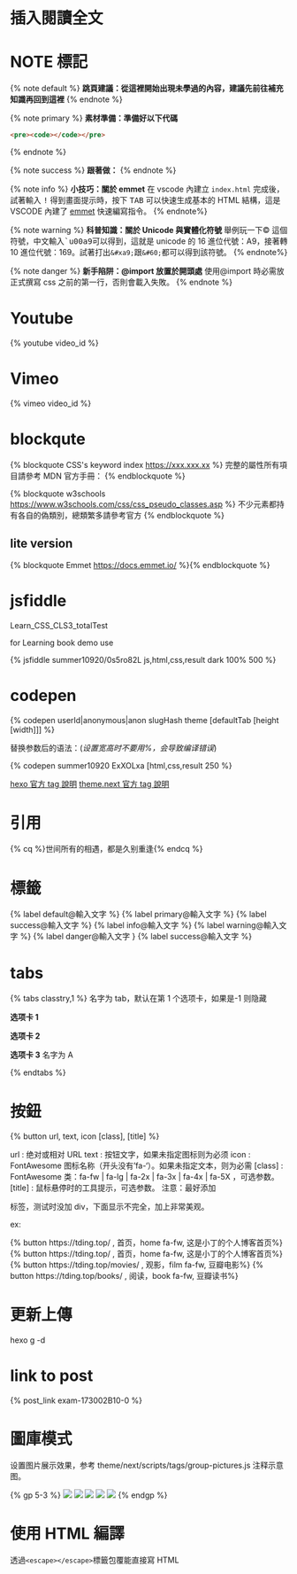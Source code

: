# 插入閱讀全文
<!-- more -->

# NOTE 標記

{% note default %}
**跳頁建議：從這裡開始出現未學過的內容，建議先前往補充知識再回到這裡**
{% endnote %}

{% note primary %}
  **素材準備：準備好以下代碼** 
  ```html cssTry.html
  <pre><code></code></pre>
  ```
{% endnote %}

{% note success %}
**跟著做：**
{% endnote %}

{% note info %}
  **小技巧：關於 emmet**
  在 vscode 內建立 `index.html` 完成後，試著輸入 <kbd>!</kbd> 得到畫面提示時，按下 <kbd>TAB</kbd> 可以快速生成基本的 HTML 結構，這是 VSCODE 內建了 [emmet](https://docs.emmet.io/) 快速編寫指令。
{% endnote%}

{% note warning %}
  **科普知識：關於 Unicode 與實體化符號**
  舉例玩一下&copy; 這個符號，中文輸入<kbd>\`u00a9</kbd>可以得到，這就是 unicode 的 16 進位代號：A9，接著轉 10 進位代號：169。試著打出`&#xa9;`跟`&#60;`都可以得到該符號。
{% endnote%}

{% note danger %}
  **新手陷阱：@import 放置於開頭處**
  使用@import 時必需放正式撰寫 css 之前的第一行，否則會載入失敗。
{% endnote %}

# Youtube
{% youtube video_id %}

# Vimeo
{% vimeo video_id %}

# blockqute
{% blockquote CSS's keyword index https://xxx.xxx.xx %}
完整的屬性所有項目請參考 MDN 官方手冊：
{% endblockquote %}

{% blockquote w3schools https://www.w3schools.com/css/css_pseudo_classes.asp %}
不少元素都持有各自的偽類別，總類繁多請參考官方
{% endblockquote %}

## lite version
{% blockquote Emmet https://docs.emmet.io/ %}{% endblockquote %}

# jsfiddle
Learn_CSS_CLS3_totalTest

for Learning book demo use

{% jsfiddle summer10920/0s5ro82L js,html,css,result dark 100% 500 %}

# codepen

{% codepen userId|anonymous|anon slugHash theme [defaultTab [height [width]]] %}

替换参数后的语法：(*设置宽高时不要用%，会导致编译错误*)
<!-- {% codepen summer10920 ExXOLxa dark [html,css,result 500 %} -->
{% codepen summer10920 ExXOLxa [html,css,result 250 %}

[hexo 官方 tag 說明](https://hexo.io/zh-tw/docs/tag-plugins.html)
[theme.next 官方 tag 說明](https://theme-next.iissnan.com/tag-plugins.html)

# 引用
{% cq %}世间所有的相遇，都是久别重逢{% endcq %}

# 標籤
{% label default@輸入文字 %}
{% label primary@輸入文字 %}
{% label success@輸入文字 %}
{% label info@輸入文字 %}
{% label warning@輸入文字 %}
{% label danger@輸入文字 } 
{% label success@輸入文字 %}

# tabs
{% tabs classtry,1 %} 名字为 tab，默认在第 1 个选项卡，如果是-1 则隐藏
<!-- tab -->
**选项卡 1** 
<!-- endtab -->
<!-- tab -->
**选项卡 2**
<!-- endtab -->
<!-- tab A -->
**选项卡 3** 名字为 A
<!-- endtab -->
{% endtabs %}

# 按鈕
{% button url, text, icon [class], [title] %}

url : 绝对或相对 URL
text : 按钮文字，如果未指定图标则为必须
icon : FontAwesome 图标名称（开头没有’fa-‘）。如果未指定文本，则为必需
[class] : FontAwesome 类：fa-fw | fa-lg | fa-2x | fa-3x | fa-4x | fa-5X ，可选参数。
[title] : 鼠标悬停时的工具提示，可选参数。
注意：最好添加 <div> 标签，测试时没加 div，下面显示不完全，加上非常美观。

ex:
<div>{% button https://tding.top/ , 首页，home fa-fw, 这是小丁的个人博客首页%}</div>

<div class="text-center">
  <div>
    {% button https://tding.top/ , 首页，home fa-fw, 这是小丁的个人博客首页%}
    {% button https://tding.top/movies/ , 观影，film fa-fw, 豆瓣电影%}
    {% button https://tding.top/books/ , 阅读，book fa-fw, 豆瓣读书%}
  </div>
</div>

# 更新上傳
hexo g -d

# link to post
{% post_link exam-173002B10-0 %}

# 圖庫模式
设置图片展示效果，参考 theme/next/scripts/tags/group-pictures.js 注释示意图。

{% gp 5-3 %}
![](https://cdn.jsdelivr.net/gh/0vo/oss/images/687148dbly1flxx7cice6j218g0p0zpv.jpg)
![](https://cdn.jsdelivr.net/gh/0vo/oss/images/687148dbly1flxx7ch9rvj218g0p0jvi.jpg)
![](https://cdn.jsdelivr.net/gh/0vo/oss/images/687148dbly1flxx7cj8xej218g0p0gqw.jpg)
![](https://cdn.jsdelivr.net/gh/0vo/oss/images/687148dbly1flxx7cg745j218g0p0juj.jpg)
![](https://cdn.jsdelivr.net/gh/0vo/oss/images/687148dbly1flxx7cgf88j218g0p0ju3.jpg)
{% endgp %}

# 使用 HTML 編譯
透過`<escape></escape>`標籤包覆能直接寫 HTML